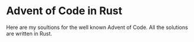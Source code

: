 # Advent of Code in Rust

Here are my soultions for the well known Advent of Code. All the solutions are written in Rust.
